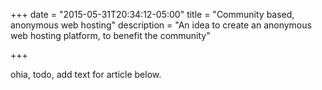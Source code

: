 +++
date = "2015-05-31T20:34:12-05:00"
title = "Community based, anonymous web hosting"
description = "An idea to create an anonymous web hosting platform, to benefit the community"

+++

ohia, todo, add text for article below. 
